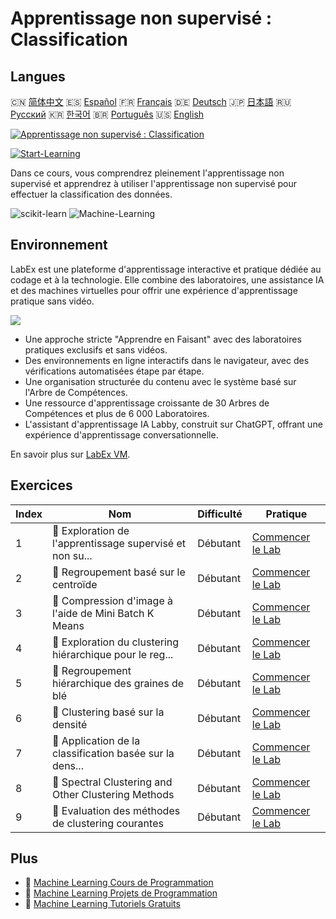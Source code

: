 # Apprentissage non supervisé : Classification

## Langues

🇨🇳 [简体中文](README_zh.md) 🇪🇸 [Español](README_es.md) 🇫🇷 [Français](README_fr.md) 🇩🇪 [Deutsch](README_de.md) 🇯🇵 [日本語](README_ja.md) 🇷🇺 [Русский](README_ru.md) 🇰🇷 [한국어](README_ko.md) 🇧🇷 [Português](README_pt.md) 🇺🇸 [English](README.md) 

[![Apprentissage non supervisé : Classification](https://cover-creator.labex.io/unsupervised-learning-clustering.png?lang=fr)](https://labex.io/fr/courses/unsupervised-learning-clustering)

[![Start-Learning](https://img.shields.io/badge/Start-Learning-whitesmoke?style=for-the-badge)](https://labex.io/fr/courses/unsupervised-learning-clustering)

Dans ce cours, vous comprendrez pleinement l'apprentissage non supervisé et apprendrez à utiliser l'apprentissage non supervisé pour effectuer la classification des données.

![scikit-learn](https://img.shields.io/badge/scikit-learn-whitesmoke?style=for-the-badge&logo=scikit-learn)
![Machine-Learning](https://img.shields.io/badge/Machine-Learning-whitesmoke?style=for-the-badge&logo=machine-learning)


## Environnement

LabEx est une plateforme d'apprentissage interactive et pratique dédiée au codage et à la technologie. Elle combine des laboratoires, une assistance IA et des machines virtuelles pour offrir une expérience d'apprentissage pratique sans vidéo.

![](https://tutorial-screenshot.getvm.io/images/vm-1725247253.png)

- Une approche stricte "Apprendre en Faisant" avec des laboratoires pratiques exclusifs et sans vidéos.
- Des environnements en ligne interactifs dans le navigateur, avec des vérifications automatisées étape par étape.
- Une organisation structurée du contenu avec le système basé sur l'Arbre de Compétences.
- Une ressource d'apprentissage croissante de 30 Arbres de Compétences et plus de 6 000 Laboratoires.
- L'assistant d'apprentissage IA Labby, construit sur ChatGPT, offrant une expérience d'apprentissage conversationnelle.

En savoir plus sur [LabEx VM](https://support.labex.io/using-labex/virtual-machine).

## Exercices

|   Index | Nom                                                      | Difficulté   | Pratique                                                                                                                            |
|---------|----------------------------------------------------------|--------------|-------------------------------------------------------------------------------------------------------------------------------------|
|       1 | 📖 Exploration de l'apprentissage supervisé et non su... | Débutant     | <a target='_blank' href='https://labex.io/fr/labs/ml-supervised-and-unsupervised-learning-exploration-20815'>Commencer le Lab</a>   |
|       2 | 📖 Regroupement basé sur le centroïde                    | Débutant     | <a target='_blank' href='https://labex.io/fr/labs/ml-centroid-based-clustering-20754'>Commencer le Lab</a>                          |
|       3 | 📖 Compression d'image à l'aide de Mini Batch K Means    | Débutant     | <a target='_blank' href='https://labex.io/fr/labs/ml-image-compression-using-mini-batch-k-means-20783'>Commencer le Lab</a>         |
|       4 | 📖 Exploration du clustering hiérarchique pour le reg... | Débutant     | <a target='_blank' href='https://labex.io/fr/labs/ml-hierarchical-clustering-exploration-for-clustering-20782'>Commencer le Lab</a> |
|       5 | 📖 Regroupement hiérarchique des graines de blé          | Débutant     | <a target='_blank' href='https://labex.io/fr/labs/ml-hierarchical-clustering-of-wheat-seeds-20779'>Commencer le Lab</a>             |
|       6 | 📖 Clustering basé sur la densité                        | Débutant     | <a target='_blank' href='https://labex.io/fr/labs/ml-density-based-clustering-20770'>Commencer le Lab</a>                           |
|       7 | 📖 Application de la classification basée sur la dens... | Débutant     | <a target='_blank' href='https://labex.io/fr/labs/ml-density-based-clustering-application-20820'>Commencer le Lab</a>               |
|       8 | 📖 Spectral Clustering and Other Clustering Methods      | Débutant     | <a target='_blank' href='https://labex.io/fr/labs/ml-spectral-clustering-and-other-clustering-methods-20811'>Commencer le Lab</a>   |
|       9 | 📖 Evaluation des méthodes de clustering courantes       | Débutant     | <a target='_blank' href='https://labex.io/fr/labs/ml-evaluation-of-common-clustering-methods-20774'>Commencer le Lab</a>            |

## Plus

- 🔗 [Machine Learning Cours de Programmation](https://github.com/labex-labs/awesome-programming-courses)
- 🔗 [Machine Learning Projets de Programmation](https://github.com/labex-labs/awesome-programming-projects)
- 🔗 [Machine Learning Tutoriels Gratuits](https://github.com/labex-labs/ml-free-tutorials)


